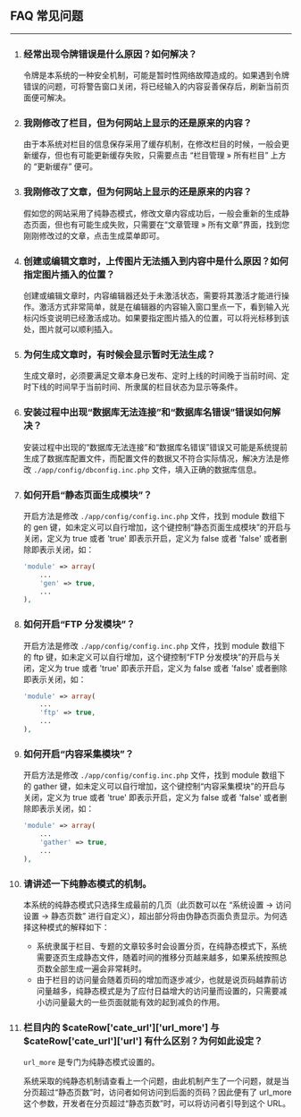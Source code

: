 ## FAQ 常见问题

----------

1. ### 经常出现令牌错误是什么原因？如何解决？

    令牌是本系统的一种安全机制，可能是暂时性网络故障造成的。如果遇到令牌错误的问题，可将警告窗口关闭，将已经输入的内容妥善保存后，刷新当前页面便可解决。


2. ### 我刚修改了栏目，但为何网站上显示的还是原来的内容？

    由于本系统对栏目的信息保存采用了缓存机制，在修改栏目的时候，一般会更新缓存，但也有可能更新缓存失败，只需要点击 “栏目管理 » 所有栏目” 上方的 “更新缓存” 便可。


3. ### 我刚修改了文章，但为何网站上显示的还是原来的内容？

    假如您的网站采用了纯静态模式，修改文章内容成功后，一般会重新的生成静态页面，但也有可能生成失败，只需要在“文章管理 » 所有文章”界面，找到您刚刚修改过的文章，点击生成菜单即可。


4. ### 创建或编辑文章时，上传图片无法插入到内容中是什么原因？如何指定图片插入的位置？

    创建或编辑文章时，内容编辑器还处于未激活状态，需要将其激活才能进行操作。激活方式非常简单，就是在编辑器的内容输入窗口里点一下，看到输入光标闪烁变说明已经激活成功。如果要指定图片插入的位置，可以将光标移到该处，图片就可以顺利插入。


5. ### 为何生成文章时，有时候会显示暂时无法生成？

    生成文章时，必须要满足文章本身已发布、定时上线的时间晚于当前时间、定时下线的时间早于当前时间、所隶属的栏目状态为显示等条件。


6. ### 安装过程中出现“数据库无法连接”和“数据库名错误”错误如何解决？

    安装过程中出现的“数据库无法连接”和“数据库名错误”错误又可能是系统提前生成了数据库配置文件，而配置文件的数据又不符合实际情况，解决方法是修改 `./app/config/dbconfig.inc.php` 文件，填入正确的数据库信息。


7. ### 如何开启“静态页面生成模块”？

    开启方法是修改 `./app/config/config.inc.php` 文件，找到 module 数组下的 gen 键，如未定义可以自行增加，这个键控制“静态页面生成模块”的开启与关闭，定义为 true 或者 'true' 即表示开启，定义为 false 或者 'false' 或者删除即表示关闭，如：

    ``` php
    'module' => array(
        ...
        'gen' => true,
        ...
    ),
    ```


8. ### 如何开启“FTP 分发模块”？

    开启方法是修改 `./app/config/config.inc.php` 文件，找到 module 数组下的 ftp 键，如未定义可以自行增加，这个键控制“FTP 分发模块”的开启与关闭，定义为 true 或者 'true' 即表示开启，定义为 false 或者 'false' 或者删除即表示关闭，如：


    ``` php
    'module' => array(
        ...
        'ftp' => true,
        ...
    ),
    ```


9. ### 如何开启“内容采集模块”？

    开启方法是修改 `./app/config/config.inc.php` 文件，找到 module 数组下的 gather 键，如未定义可以自行增加，这个键控制“内容采集模块”的开启与关闭，定义为 true 或者 'true' 即表示开启，定义为 false 或者 'false' 或者删除即表示关闭，如：


    ``` php
    'module' => array(
        ...
        'gather' => true,
        ...
    ),
    ```


10. ### 请讲述一下纯静态模式的机制。

    本系统的纯静态模式只选择生成最前的几页（此页数可以在 “系统设置 -> 访问设置 -> 静态页数” 进行自定义），超出部分将由伪静态页面负责显示。为何选择这种模式的解释如下：

    * 系统隶属于栏目、专题的文章较多时会设置分页，在纯静态模式下，系统需要逐页生成静态文件，随着时间的推移分页越来越多，如果系统按照总页数全部生成一遍会非常耗时。
    * 由于栏目的访问量会随着页码的增加而逐步减少，也就是说页码越靠前访问量越多，纯静态模式是为了应付日益增大的访问量而设置的，只需要减小访问量最大的一些页面就能有效的起到减负的作用。


11. ### 栏目内的 $cateRow['cate_url']['url_more'] 与 $cateRow['cate_url']['url'] 有什么区别？为何如此设定？

    `url_more` 是专门为纯静态模式设置的。

    系统采取的纯静态机制请查看上一个问题，由此机制产生了一个问题，就是当分页超过“静态页数”时，访问者如何访问到后面的页码？因此便有了 url_more 这个参数，开发者在分页超过“静态页数”时，可以将访问者引导到这个 URL。